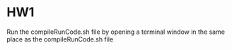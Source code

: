 # HW1
Run the compileRunCode.sh file by opening a terminal window in the same place as the compileRunCode.sh file


